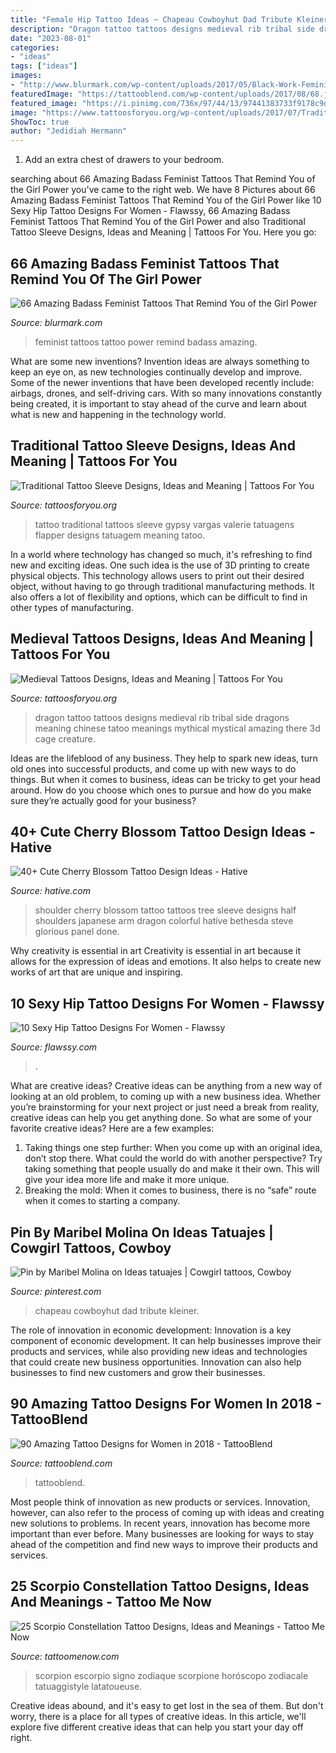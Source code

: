 ```yaml
---
title: "Female Hip Tattoo Ideas ~ Chapeau Cowboyhut Dad Tribute Kleiner"
description: "Dragon tattoo tattoos designs medieval rib tribal side dragons meaning chinese tatoo meanings mythical mystical amazing there 3d cage creature"
date: "2023-08-01"
categories:
- "ideas"
tags: ["ideas"]
images:
- "http://www.blurmark.com/wp-content/uploads/2017/05/Black-Work-Feminist-Tattoo.jpg"
featuredImage: "https://tattooblend.com/wp-content/uploads/2017/08/68.jpg"
featured_image: "https://i.pinimg.com/736x/97/44/13/97441383733f9178c9d0398a37b92e70.jpg"
image: "https://www.tattoosforyou.org/wp-content/uploads/2017/07/Traditional-Tattoo-Sleeve-Women.jpg"
ShowToc: true
author: "Jedidiah Hermann"
---
```



1. Add an extra chest of drawers to your bedroom.

	

		
searching about 66 Amazing Badass Feminist Tattoos That Remind You of the Girl Power you've came to the right web. We have 8 Pictures about 66 Amazing Badass Feminist Tattoos That Remind You of the Girl Power like 10 Sexy Hip Tattoo Designs For Women - Flawssy, 66 Amazing Badass Feminist Tattoos That Remind You of the Girl Power and also Traditional Tattoo Sleeve Designs, Ideas and Meaning | Tattoos For You. Here you go:
		
    
## 66 Amazing Badass Feminist Tattoos That Remind You Of The Girl Power

<img loading=lazy src="http://www.blurmark.com/wp-content/uploads/2017/05/Black-Work-Feminist-Tattoo.jpg" onerror="this.onerror=null;this.src='https://tse4.mm.bing.net/th?id=OIP.svaMdtzaINc1AQB0qqdCDgHaIC&amp;pid=15.1';" alt="66 Amazing Badass Feminist Tattoos That Remind You of the Girl Power">

_Source: blurmark.com_

>feminist tattoos tattoo power remind badass amazing. 

	

What are some new inventions?
Invention ideas are always something to keep an eye on, as new technologies continually develop and improve. Some of the newer inventions that have been developed recently include: airbags, drones, and self-driving cars. With so many innovations constantly being created, it is important to stay ahead of the curve and learn about what is new and happening in the technology world.

    
## Traditional Tattoo Sleeve Designs, Ideas And Meaning | Tattoos For You

<img loading=lazy src="https://www.tattoosforyou.org/wp-content/uploads/2017/07/Traditional-Tattoo-Sleeve-Women.jpg" onerror="this.onerror=null;this.src='https://tse4.mm.bing.net/th?id=OIP.99OgyltmACX1_4Ph50rtowHaJ4&amp;pid=15.1';" alt="Traditional Tattoo Sleeve Designs, Ideas and Meaning | Tattoos For You">

_Source: tattoosforyou.org_

>tattoo traditional tattoos sleeve gypsy vargas valerie tatuagens flapper designs tatuagem meaning tatoo. 

	

In a world where technology has changed so much, it's refreshing to find new and exciting ideas. One such idea is the use of 3D printing to create physical objects. This technology allows users to print out their desired object, without having to go through traditional manufacturing methods. It also offers a lot of flexibility and options, which can be difficult to find in other types of manufacturing.

    
## Medieval Tattoos Designs, Ideas And Meaning | Tattoos For You

<img loading=lazy src="https://www.tattoosforyou.org/wp-content/uploads/2016/03/Medieval-Tattoos-for-Women.jpg" onerror="this.onerror=null;this.src='https://tse1.mm.bing.net/th?id=OIP.t-wOacQLrC0g21CERprJvwHaJ4&amp;pid=15.1';" alt="Medieval Tattoos Designs, Ideas and Meaning | Tattoos For You">

_Source: tattoosforyou.org_

>dragon tattoo tattoos designs medieval rib tribal side dragons meaning chinese tatoo meanings mythical mystical amazing there 3d cage creature. 

	

Ideas are the lifeblood of any business. They help to spark new ideas, turn old ones into successful products, and come up with new ways to do things. But when it comes to business, ideas can be tricky to get your head around. How do you choose which ones to pursue and how do you make sure they’re actually good for your business?

    
## 40+ Cute Cherry Blossom Tattoo Design Ideas - Hative

<img loading=lazy src="https://hative.com/wp-content/uploads/2014/03/cherry-blossom-tattoos/12-cherry-blossom-on-shoulder.jpg" onerror="this.onerror=null;this.src='https://tse4.mm.bing.net/th?id=OIP.ju1fGB7B9OwgdSmPtyLzYQHaJ4&amp;pid=15.1';" alt="40+ Cute Cherry Blossom Tattoo Design Ideas - Hative">

_Source: hative.com_

>shoulder cherry blossom tattoo tattoos tree sleeve designs half shoulders japanese arm dragon colorful hative bethesda steve glorious panel done. 

	

Why creativity is essential in art
Creativity is essential in art because it allows for the expression of ideas and emotions. It also helps to create new works of art that are unique and inspiring.

    
## 10 Sexy Hip Tattoo Designs For Women - Flawssy

<img loading=lazy src="https://flawssy.com/wp-content/uploads/2016/06/Tribal-Phoenix-Tattoo.jpg" onerror="this.onerror=null;this.src='https://tse1.mm.bing.net/th?id=OIP.3hYDzj6qczDk6242KBkoIAHaLQ&amp;pid=15.1';" alt="10 Sexy Hip Tattoo Designs For Women - Flawssy">

_Source: flawssy.com_

>. 

	

What are creative ideas?
Creative ideas can be anything from a new way of looking at an old problem, to coming up with a new business idea. Whether you’re brainstorming for your next project or just need a break from reality, creative ideas can help you get anything done. So what are some of your favorite creative ideas? Here are a few examples: 
1) Taking things one step further: When you come up with an original idea, don’t stop there. What could the world do with another perspective? Try taking something that people usually do and make it their own. This will give your idea more life and make it more unique. 
2) Breaking the mold: When it comes to business, there is no “safe” route when it comes to starting a company.

    
## Pin By Maribel Molina On Ideas Tatuajes | Cowgirl Tattoos, Cowboy

<img loading=lazy src="https://i.pinimg.com/736x/97/44/13/97441383733f9178c9d0398a37b92e70.jpg" onerror="this.onerror=null;this.src='https://tse1.mm.bing.net/th?id=OIP.No3UHZL1AkpxWAAY3zu7DwHaJ3&amp;pid=15.1';" alt="Pin by Maribel Molina on Ideas tatuajes | Cowgirl tattoos, Cowboy">

_Source: pinterest.com_

>chapeau cowboyhut dad tribute kleiner. 

	

The role of innovation in economic development:
Innovation is a key component of economic development. It can help businesses improve their products and services, while also providing new ideas and technologies that could create new business opportunities. Innovation can also help businesses to find new customers and grow their businesses.

    
## 90 Amazing Tattoo Designs For Women In 2018 - TattooBlend

<img loading=lazy src="https://tattooblend.com/wp-content/uploads/2017/08/68.jpg" onerror="this.onerror=null;this.src='https://tse1.mm.bing.net/th?id=OIP.mjeWI6ppYxKd7TquHnt0jgHaHZ&amp;pid=15.1';" alt="90 Amazing Tattoo Designs for Women in 2018 - TattooBlend">

_Source: tattooblend.com_

>tattooblend. 

	

Most people think of innovation as new products or services. Innovation, however, can also refer to the process of coming up with ideas and creating new solutions to problems. In recent years, innovation has become more important than ever before. Many businesses are looking for ways to stay ahead of the competition and find new ways to improve their products and services.

    
## 25 Scorpio Constellation Tattoo Designs, Ideas And Meanings - Tattoo Me Now

<img loading=lazy src="https://www.tattoomenow.com/tattoo-designs/wp-content/uploads/2019/05/scorpio-constellation-tattoo-leg-27.jpg" onerror="this.onerror=null;this.src='https://tse3.mm.bing.net/th?id=OIP.k1lRUudwkI5Aan1T9SUhXgAAAA&amp;pid=15.1';" alt="25 Scorpio Constellation Tattoo Designs, Ideas and Meanings - Tattoo Me Now">

_Source: tattoomenow.com_

>scorpion escorpio signo zodiaque scorpione horóscopo zodiacale tatuaggistyle latatoueuse. 

	

Creative ideas abound, and it's easy to get lost in the sea of them. But don't worry, there is a place for all types of creative ideas. In this article, we'll explore five different creative ideas that can help you start your day off right.

